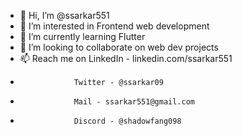- 👋 Hi, I’m @ssarkar551
- 👀 I’m interested in Frontend web development
- 🌱 I’m currently learning Flutter
- 💞️ I’m looking to collaborate on web dev projects
- 📫 Reach me on LinkedIn - linkedin.com/ssarkar551
-                 Twitter - @ssarkar09
-                 Mail - ssarkar551@gmail.com
-                 Discord - @shadowfang098

<!---
ssarkar551/ssarkar551 is a ✨ special ✨ repository because its `README.md` (this file) appears on your GitHub profile.
You can click the Preview link to take a look at your changes.
--->
